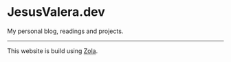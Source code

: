 # JesusValera.dev

My personal blog, readings and projects.

---

This website is build using [Zola](https://www.getzola.org/documentation/getting-started/overview/).
